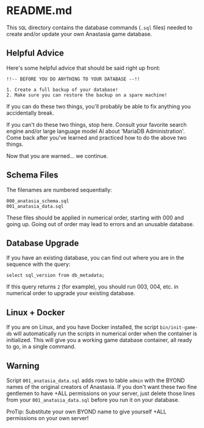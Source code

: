 # README.md
This `SQL` directory contains the database commands (`.sql` files) needed
to create and/or update your own Anastasia game database.

## Helpful Advice
Here's some helpful advice that should be said right up front:

    !!-- BEFORE YOU DO ANYTHING TO YOUR DATABASE --!!

    1. Create a full backup of your database!
    2. Make sure you can restore the backup on a spare machine!

If you can do these two things, you'll probably be able to fix anything you
accidentally break.

If you can't do these two things, stop here. Consult your favorite search
engine and/or large language model AI about 'MariaDB Administration'. Come
back after you've learned and practiced how to do the above two things.

Now that you are warned... we continue.

## Schema Files
The filenames are numbered sequentially:

    000_anatasia_schema.sql
    001_anatasia_data.sql

These files should be applied in numerical order, starting with 000 and
going up. Going out of order may lead to errors and an unusable database.

## Database Upgrade
If you have an existing database, you can find out where you are in the
sequence with the query:

    select sql_version from db_metadata;

If this query returns `2` (for example), you should run 003, 004, etc.
in numerical order to upgrade your existing database.

## Linux + Docker
If you are on Linux, and you have Docker installed, the script
`bin/init-game-db` will automatically run the scripts in numerical order
when the container is initialized. This will give you a working game
database container, all ready to go, in a single command.

## Warning
Script `001_anatasia_data.sql` adds rows to table `admin` with the BYOND
names of the original creators of Anastasia. If you don't want these two
fine gentlemen to have +ALL permissions on your server, just delete those
lines from your `001_anatasia_data.sql` before you run it on your database.

ProTip: Substitute your own BYOND name to give yourself +ALL permissions
on your own server!
